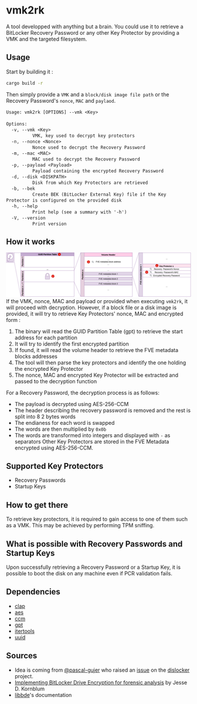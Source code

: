 # vmk2rk
A tool developped with anything but a brain. You could use it to retrieve a BitLocker Recovery Password or any other Key Protector by providing a VMK and the targeted filesystem.

## Usage
Start by building it : 
```bash
cargo build -r 
```
Then simply provide a `VMK` and a `block/disk image file path` or the Recovery Password's `nonce`, `MAC` and `paylaod`. 
```
Usage: vmk2rk [OPTIONS] --vmk <Key>

Options:
  -v, --vmk <Key>
          VMK, key used to decrypt key protectors
  -n, --nonce <Nonce>
          Nonce used to decrypt the Recovery Password
  -m, --mac <MAC>
          MAC used to decrypt the Recovery Password
  -p, --payload <Payload>
          Payload containing the encrypted Recovery Password
  -d, --disk <DISKPATH>
          Disk from which Key Protectors are retrieved 
  -b, --bek
          Create BEK (BitLocker External Key) file if the Key Protector is configured on the provided disk
  -h, --help
          Print help (see a summary with '-h')
  -V, --version
          Print version
```

## How it works
![disk-parsing](./img/disk-parsing.png)
If the VMK, nonce, MAC and payload or provided when executing `vmk2rk`, it will proceed with decryption. However, if a block file or a disk image is provided, it will try to retrieve Key Protectors' nonce, MAC and  encrypted form :
1. The binary will read the GUID Partition Table (gpt) to retrieve the start address for each partition
2. It will try to identify the first encrypted partition
3. If found, it will read the volume header to retrieve the FVE metadata blocks addresses
4. The tool will then parse the key protectors and identify the one holding the encrypted Key Protector
5. The nonce, MAC and encrypted Key Protector will be extracted and passed to the decryption function

For a Recovery Password, the decryption process is as follows: 
- The payload is decrypted using AES-256-CCM
- The header describing the recovery password is removed and the rest is split into 8 2 bytes words
- The endianess for each word is swapped
- The words are then multiplied by `0x0b`
- The words are transformed into integers and displayed with `-` as separators
Other Key Protectors are stored in the FVE Metadata encrypted using AES-256-CCM.

## Supported Key Protectors 
- Recovery Passwords 
- Startup Keys

## How to get there 
To retrieve key protectors, it is required to gain access to one of them such as a VMK. This may be achieved by performing TPM sniffing. 

## What is possible with Recovery Passwords and Startup Keys
Upon successfully retrieving a Recovery Password or a Startup Key, it is possible to boot the disk on any machine even if PCR validation fails.

## Dependencies 
- [clap](https://docs.rs/clap/latest/clap/)
- [aes](https://docs.rs/aes/latest/aes/)
- [ccm](https://docs.rs/ccm/latest/ccm/)
- [gpt](https://docs.rs/gpt/latest/gpt/)
- [itertools](https://docs.rs/itertools/latest/itertools/)
- [uuid](https://docs.rs/uuid/latest/uuid/)

## Sources
- Idea is coming from [@pascal-gujer](https://github.com/pascal-gujer) who raised an [issue](https://github.com/Aorimn/dislocker/issues/294) on the [dislocker](https://github.com/Aorimn/dislocker) project.
- [Implementing BitLocker Drive Encryption for forensic analysis](https://pdf4pro.com/cdn/implementing-bitlocker-drive-encryption-for-19a515.pdf) by Jesse D. Kornblum 
- [libbde](https://github.com/libyal/libbde/blob/main/documentation/BitLocker%20Drive%20Encryption%20%28BDE%29%20format.asciidoc)'s documentation
